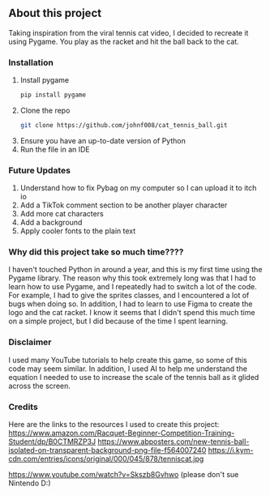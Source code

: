 ## About this project
Taking inspiration from the viral tennis cat video, I decided to recreate it using Pygame. You play as the racket and hit the ball back to the cat. 

### Installation

1. Install pygame
   ```sh
   pip install pygame
   ```
2. Clone the repo
   ```sh
   git clone https://github.com/johnf008/cat_tennis_ball.git
   ```
3. Ensure you have an up-to-date version of Python
4. Run the file in an IDE

### Future Updates

1. Understand how to fix Pybag on my computer so I can upload it to itch io
2. Add a TikTok comment section to be another player character
3. Add more cat characters
4. Add a background
5. Apply cooler fonts to the plain text

### Why did this project take so much time????
I haven't touched Python in around a year, and this is my first time using the Pygame library. The reason why this took extremely long was that I had to learn how to use Pygame, and I repeatedly had to switch a lot of the code. For example, I had to give the sprites classes, and I encountered a lot of bugs when doing so. In addition, I had to learn to use Figma to create the logo and the cat racket. I know it seems that I didn't spend this much time on a simple project, but I did because of the time I spent learning. 

### Disclaimer
I used many YouTube tutorials to help create this game, so some of this code may seem similar. In addition, I used AI to help me understand the equation I needed to use to increase the scale of the tennis ball as it glided across the screen. 

### Credits
Here are the links to the resources I used to create this project: 
https://www.amazon.com/Racquet-Beginner-Competition-Training-Student/dp/B0CTMRZP3J
https://www.abposters.com/new-tennis-ball-isolated-on-transparent-background-png-file-f564007240
https://i.kym-cdn.com/entries/icons/original/000/045/878/tenniscat.jpg

https://www.youtube.com/watch?v=Skszb8Gvhwo
(please don't sue Nintendo D:)



